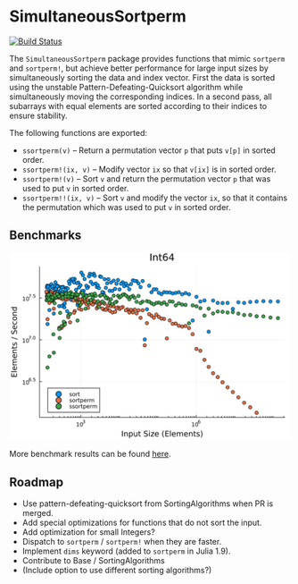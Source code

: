 # SimultaneousSortperm

[![Build Status](https://github.com/LSchwerdt/SimultaneousSortperm.jl/actions/workflows/CI.yml/badge.svg?branch=main)](https://github.com/LSchwerdt/SimultaneousSortperm.jl/actions/workflows/CI.yml?query=branch%3Amain)

The `SimultaneousSortperm` package provides functions that mimic `sortperm` and `sortperm!`, but achieve better performance for large input sizes by simultaneously sorting the data and index vector.
First the data is sorted using the unstable Pattern-Defeating-Quicksort algorithm while simultaneously moving the corresponding indices.
In a second pass, all subarrays with equal elements are sorted according to their indices to ensure stability.

The following functions are exported:

- `ssortperm(v)` – Return a permutation vector `p` that puts `v[p]` in sorted order.
- `ssortperm!(ix, v)` – Modify vector `ix` so that `v[ix]` is in sorted order.
- `ssortperm!(v)` – Sort `v` and return the permutation vector `p` that was used to put `v` in sorted order.
- `ssortperm!!(ix, v)` – Sort `v` and modify the vector `ix`, so that it contains the permutation which was used to put `v` in sorted order.

## Benchmarks

<img src="https://github.com/LSchwerdt/MiscJulia/blob/11bc3588da5d93ee0b91d58012b0b41dc7ffcab3/benchmark_ssortperm/Intel_7820x/Int64.svg">

More benchmark results can be found [here](https://github.com/LSchwerdt/MiscJulia/tree/master/benchmark_ssortperm).

## Roadmap

- Use pattern-defeating-quicksort from SortingAlgorithms when PR is merged.
- Add special optimizations for functions that do not sort the input. 
- Add optimization for small Integers?
- Dispatch to `sortperm` / `sortperm!` when they are faster.
- Implement `dims` keyword (added to `sortperm` in Julia 1.9).
- Contribute to Base / SortingAlgorithms
- (Include option to use different sorting algorithms?)